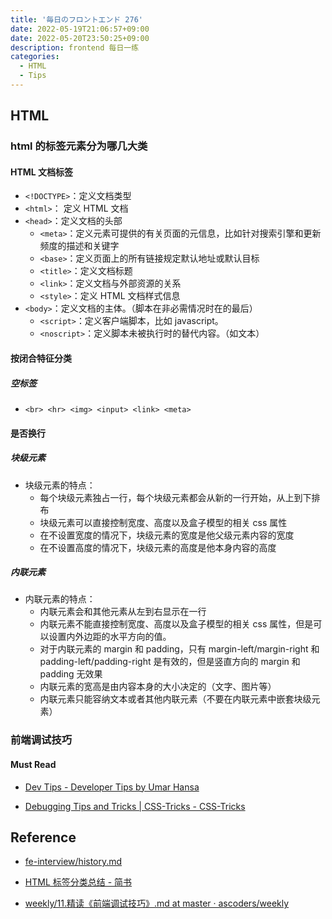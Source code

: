 ```yaml
---
title: '毎日のフロントエンド 276'
date: 2022-05-19T21:06:57+09:00
date: 2022-05-20T23:50:25+09:00
description: frontend 每日一练
categories:
  - HTML
  - Tips
---
```


## HTML

### html 的标签元素分为哪几大类

#### HTML 文档标签

- `<!DOCTYPE>`：定义文档类型
- `<html>`： 定义 HTML 文档
- `<head>`：定义文档的头部
  - `<meta>`：定义元素可提供的有关页面的元信息，比如针对搜索引擎和更新频度的描述和关键字
  - `<base>`：定义页面上的所有链接规定默认地址或默认目标
  - `<title>`：定义文档标题
  - `<link>`：定义文档与外部资源的关系
  - `<style>`：定义 HTML 文档样式信息
- `<body>`：定义文档的主体。（脚本在非必需情况时在<body>的最后）
  - `<script>`：定义客户端脚本，比如 javascript。
  - `<noscript>`：定义脚本未被执行时的替代内容。（如文本）

#### 按闭合特征分类

##### 空标签

- `<br> <hr> <img> <input> <link> <meta>`

#### 是否换行

##### 块级元素

- 块级元素的特点：
  - 每个块级元素独占一行，每个块级元素都会从新的一行开始，从上到下排布
  - 块级元素可以直接控制宽度、高度以及盒子模型的相关 css 属性
  - 在不设置宽度的情况下，块级元素的宽度是他父级元素内容的宽度
  - 在不设置高度的情况下，块级元素的高度是他本身内容的高度

##### 内联元素

- 内联元素的特点：
  - 内联元素会和其他元素从左到右显示在一行
  - 内联元素不能直接控制宽度、高度以及盒子模型的相关 css 属性，但是可以设置内外边距的水平方向的值。
  - 对于内联元素的 margin 和 padding，只有 margin-left/margin-right 和 padding-left/padding-right 是有效的，但是竖直方向的 margin 和 padding 无效果
  - 内联元素的宽高是由内容本身的大小决定的（文字、图片等）
  - 内联元素只能容纳文本或者其他内联元素（不要在内联元素中嵌套块级元素）

### 前端调试技巧

#### Must Read

- [Dev Tips - Developer Tips by Umar Hansa](https://umaar.com/dev-tips/)

- [Debugging Tips and Tricks | CSS-Tricks - CSS-Tricks](https://css-tricks.com/debugging-tips-tricks/?utm_source=javascriptweekly&utm_medium=email)

## Reference

- [fe-interview/history.md](https://github.com/haizlin/fe-interview/blob/master/category/history.md)

- [HTML 标签分类总结 - 简书](https://www.jianshu.com/p/5a78a19f18bf)

- [weekly/11.精读《前端调试技巧》.md at master · ascoders/weekly](https://github.com/ascoders/weekly/blob/master/%E5%89%8D%E6%B2%BF%E6%8A%80%E6%9C%AF/11.%E7%B2%BE%E8%AF%BB%E3%80%8A%E5%89%8D%E7%AB%AF%E8%B0%83%E8%AF%95%E6%8A%80%E5%B7%A7%E3%80%8B.md)
